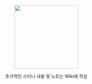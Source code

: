 



<div align="middle">
<img src="https://octodex.github.com/images/dunetocat.png" width="200">
<p>추가적인 스터니 내용 및 노트는 Wiki에 작성</p>
</div>
